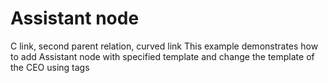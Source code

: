 # Assistant node
C link, second parent relation, curved link
This example demonstrates how to add Assistant node with specified template and change the template of the CEO using tags

